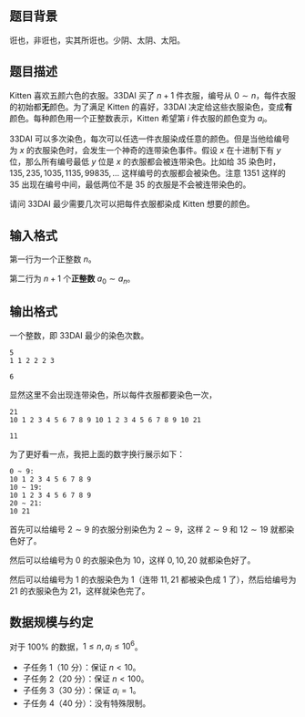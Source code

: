 ## 题目背景

诳也，非诳也，实其所诳也。少阴、太阴、太阳。

## 题目描述

Kitten 喜欢五颜六色的衣服。33DAI 买了 $n+1$ 件衣服，编号从 $0\sim n$，每件衣服的初始都**无**颜色。为了满足 Kitten 的喜好，33DAI 决定给这些衣服染色，变成**有**颜色。每种颜色用一个正整数表示，Kitten 希望第 $i$ 件衣服的颜色变为 $a_i$。

33DAI 可以多次染色，每次可以任选一件衣服染成任意的颜色。但是当他给编号为 $x$ 的衣服染色时，会发生一个神奇的连带染色事件。假设 $x$ 在十进制下有 $y$ 位，那么所有编号最低 $y$ 位是 $x$ 的衣服都会被连带染色。比如给 $35$ 染色时， $135,235,1035,1135,99835,\dots$ 这样编号的衣服都会被染色。注意 $1351$ 这样的 $35$ 出现在编号中间，最低两位不是 $35$ 的衣服是不会被连带染色的。

请问 33DAI 最少需要几次可以把每件衣服都染成 Kitten 想要的颜色。

## 输入格式

第一行为一个正整数 $n$。

第二行为 $n+1$ 个**正整数** $a_0\sim a_n$。

## 输出格式

一个整数，即 33DAI 最少的染色次数。

```input1
5
1 1 2 2 2 3
```

```output1
6
```

显然这里不会出现连带染色，所以每件衣服都要染色一次，

```input2
21
10 1 2 3 4 5 6 7 8 9 10 1 2 3 4 5 6 7 8 9 10 21
```

```output2
11
```

为了更好看一点，我把上面的数字换行展示如下：
```
0 ~ 9:
10 1 2 3 4 5 6 7 8 9 
10 ~ 19:
10 1 2 3 4 5 6 7 8 9 
20 ~ 21:
10 21
```

首先可以给编号 $2\sim 9$ 的衣服分别染色为 $2\sim 9$，这样 $2\sim 9$ 和 $12\sim 19$ 就都染色好了。

然后可以给编号为 $0$ 的衣服染色为 $10$，这样 $0,10,20$ 就都染色好了。

然后可以给编号为 $1$ 的衣服染色为 $1$（连带 $11,21$ 都被染色成 $1$ 了），然后给编号为 $21$ 的衣服染色为 $21$，这样就染色完了。

## 数据规模与约定

对于 $100\%$ 的数据，$1 \le n,a_i \le 10^6$。

- 子任务 1（10 分）：保证 $n\lt 10$。
- 子任务 2（20 分）：保证 $n\lt 100$。
- 子任务 3（30 分）：保证 $a_i=1$。
- 子任务 4（40 分）：没有特殊限制。